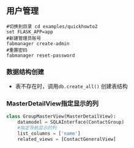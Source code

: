 ## 用户管理
```shell
#切换到目录 cd examples/quickhowto2
set FLASK_APP=app
#新建管理员账号
fabmanager create-admin
#重置密码
fabmanager reset-password

```

###  数据结构创建

- 表不存在时，调用`db.create_all()` 创建表结构

### MasterDetailView指定显示的列

```python
class GroupMasterView(MasterDetailView):
    datamodel = SQLAInterface(ContactGroup)
    #指定导航显示的列
    list_columns = ['name']
    related_views = [ContactGeneralView]
```


